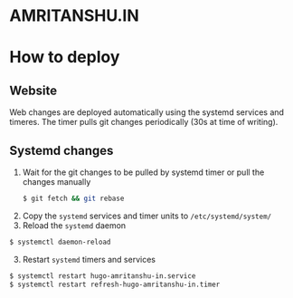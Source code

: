 AMRITANSHU.IN
=============

# How to deploy

## Website
Web changes are deployed automatically using the systemd services and timeres.
The timer pulls git changes periodically (30s at time of writing).

## Systemd changes
1. Wait for the git changes to be pulled by systemd timer or pull the changes
   manually
   ```bash
   $ git fetch && git rebase
   ```
1. Copy the `systemd` services and timer units to `/etc/systemd/system/`
2. Reload the `systemd` daemon
```bash
$ systemctl daemon-reload
```
3. Restart `systemd` timers and services
```bash
$ systemctl restart hugo-amritanshu-in.service
$ systemctl restart refresh-hugo-amritanshu-in.timer
```